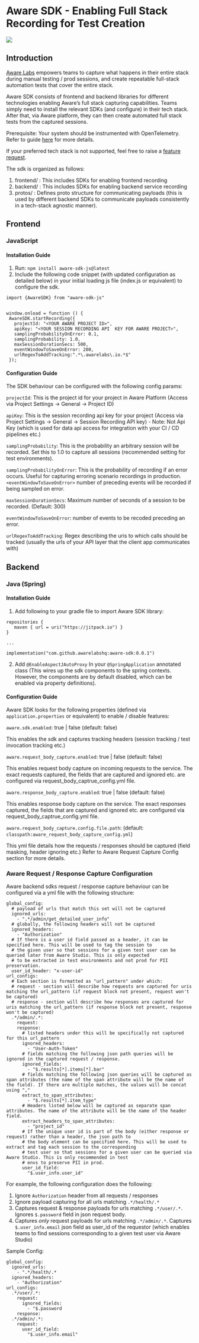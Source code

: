 # Aware SDK - Enabling Full Stack Recording for Test Creation
[![](https://jitpack.io/v/awarelabshq/aware-sdk.svg)](https://jitpack.io/#awarelabshq/aware-sdk)

## Introduction

[Aware Labs](https://awarelabs.io) empowers teams to capture what happens in their entire stack during manual testing / prod sessions, and create repeatable full-stack automation tests that cover the entire stack.

Aware SDK consists of frontend and backend libraries for different technologies enabling Aware’s full stack capturing capabilities. Teams simply need to install the relevant SDKs (and configure) in their tech stack. After that, via Aware platform, they can then create automated full stack tests from the captured sessions.

Prerequisite: Your system should be instrumented with OpenTelemetry. Refer to guide [here](https://awarelabs.io/blog/getting-started) for more details.

If your preferred tech stack is not supported, feel free to raise a [feature request](https://github.com/awarelabshq/aware-sdk/issues/new).

The sdk is organized as follows:

1) frontend/ : This includes SDKs for enabling frontend recording
2) backend/ : This includes SDKs for enabling backend service recording
3) protos/ : Defines proto structure for communicating payloads (this is used by different backend SDKs to communicate payloads consistently in a tech-stack agnostic manner).

## Frontend

### JavaScript

#### Installation Guide

1) Run: ```npm install aware-sdk-js@latest```
2) Include the following code snippet (with updated configuration as detailed below) in your initial loading js file (index.js or equivalent) to configure the sdk.

```
import {AwareSDK} from "aware-sdk-js"


window.onload = function () {
 AwareSDK.startRecording({
   projectId: "<YOUR AWARE PROJECT ID>",
   apiKey: "<YOUR SESSION RECORDING API  KEY FOR AWARE PROJECT>",
   samplingProbabilityOnError: 0.1,
   samplingProbability: 1.0,
   maxSessionDurationSecs: 500,
   eventWindowToSaveOnError: 200,
   urlRegexToAddTracking:".*\.awarelabs\.io.*$"
 });
```

#### Configuration Guide

The SDK behaviour can be configured with the following config params:

```projectId```: This is the project id for your project in Aware Platform (Access via Project Settings -> General -> Project ID)

```apiKey```: This is the session recording api key for your project (Access via Project Settings -> General -> Session Recording API key) - Note: Not Api Key (which is used for data api access for integration with your CI / CD pipelines etc.)

```samplingProbability```: This is the probability an arbitrary session will be recorded. Set this to 1.0 to capture all sessions (recommended setting for test environments).

```samplingProbabilityOnError```: This is the probability of recording if an error occurs. Useful for capturing erroring scenario recordings in production. ```<eventWindowToSaveOnError>``` number of preceding events will be recorded if being sampled on error.

```maxSessionDurationSecs```: Maximum number of seconds of a session to be recorded. (Default: 300)

```eventWindowToSaveOnError```: number of events to be recoded preceding an error.

```urlRegexToAddTracking```: Regex describing the uris to which calls should be tracked (usually the urls of your API layer that the client app communicates with)

## Backend

### Java (Spring)

#### Installation Guide

1) Add following to your gradle file to import Aware SDK library:

```
repositories {
   maven { url = uri("https://jitpack.io") }
}

...

implementation("com.github.awarelabshq:aware-sdk:0.0.1")

```

2) Add ```@EnableAspectJAutoProxy``` In your ```@SpringApplication``` annotated class (This wires up the sdk components to the spring contexts. However, the components are by default disabled, which can be enabled via property definitions).

#### Configuration Guide

Aware SDK looks for the following properties (defined via ```application.properties``` or equivalent) to enable / disable features:

```aware.sdk.enabled```: true | false (default: false)

This enables the sdk and captures tracking headers (session tracking / test invocation tracking etc.)

```aware.request_body_capture.enabled```: true | false (default: false)

This enables request body capture on incoming requests to the service. The exact requests captured, the fields that are captured and ignored etc. are configured via request_body_captrue_config.yml file.

```aware.response_body_capture.enabled```: true | false (default: false)

This enables response body capture on the service. The exact responses captured, the fields that are captured and ignored etc. are configured via request_body_captrue_config.yml file.

```aware.request_body_capture.config.file.path```: (default: ```classpath:aware_request_body_capture_config.yml```)

This yml file details how the requests / responses should be captured (field masking, header ignoring etc.) Refer to Aware Request Capture Config section for more details.

### Aware Request / Response Capture Configuration

Aware backend sdks request / response capture behaviour can be configured via a yml file with the following structure:

```
global_config:
  # payload of urls that match this set will not be captured
  ignored_urls:
    - ".*/admin/get_detailed_user_info"
  # globally, the following headers will not be captured
  ignored_headers:
    - "Authorization"
  # If there is a user id field passed as a header, it can be specified here. This will be used to tag the session to
  # the given user so that sessions for a given test user can be queried later from Aware Studio. This is only expected
  # to be extracted in test environments and not prod for PII preservation.
  user_id_header: "x-user-id"
url_configs:
  # Each section is formatted as "url_pattern" under which:
  # request - section will describe how requests are captured for uris matching the url_pattern (if request block not present, request won't be captured)
  # response - section will describe how responses are captured for uris matching the url_pattern (if response block not present, response won't be captured)
  .*/admin/.*:
    request:
    response:
      # listed headers under this will be specifically not captured for this url_pattern
      ignored_headers:
        - "User-Auth-Token"
      # fields matching the following json path queries will be ignored in the captured request / response.
      ignored_fields:
        - "$.results[*].items[*].bar"
      # fields matching the following json queries will be captured as span attributes (the name of the span attribute will be the name of the field). If there are multiple matches, the values will be concat using ","
      extract_to_span_attributes:
        - "$.results[*].item_type"
      # Headers listed below will be captured as separate span attributes. The name of the attribute will be the name of the header field.
      extract_headers_to_span_attributes:
        - "project_id"
      # If the unique user id is part of the body (either response or request) rather than a header, the json path to
      # the body element can be specified here. This will be used to extract and tag each session to the corresponding
      # test user so that sessions for a given user can be queried via Aware Studio. This is only recommended in test
      # envs to preserve PII in prod.
      user_id_field:
        "$.user_info.user_id"
```

For example, the following configuration does the following:
1) Ignore ```Authorization``` header from all requests / responses
2) Ignore payload capturing for all urls matching ```.*/health/.*```
3) Captures request & response payloads for urls matching ```.*/user/.*```. Ignores ```$.password``` field in json request body.
4) Captures _only_ request payloads for urls matching ```.*/admin/.*```. Captures ```$.user_info.email``` json field as user_id of the requestor (which enables teams to find sessions corresponding to a given test user via Aware Studio)

Sample Config:

```
global_config:
  ignored_urls:
    - ".*/health/.*
  ignored_headers:
    - "Authorization"
url_configs:
  .*/user/.*:
    request:
      ignored_fields:
        - "$.password
    response:
  .*/admin/.*:
    request:
      user_id_field:
        "$.user_info.email"
```

